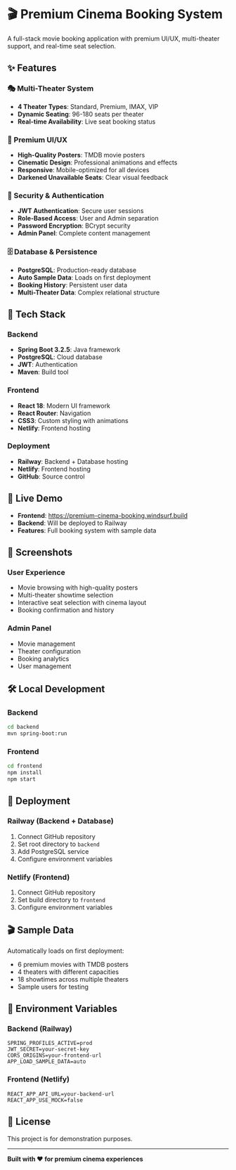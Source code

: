 # 🎬 Premium Cinema Booking System

A full-stack movie booking application with premium UI/UX, multi-theater support, and real-time seat selection.

## ✨ Features

### 🎭 Multi-Theater System
- **4 Theater Types**: Standard, Premium, IMAX, VIP
- **Dynamic Seating**: 96-180 seats per theater
- **Real-time Availability**: Live seat booking status

### 🎨 Premium UI/UX
- **High-Quality Posters**: TMDB movie posters
- **Cinematic Design**: Professional animations and effects
- **Responsive**: Mobile-optimized for all devices
- **Darkened Unavailable Seats**: Clear visual feedback

### 🔐 Security & Authentication
- **JWT Authentication**: Secure user sessions
- **Role-Based Access**: User and Admin separation
- **Password Encryption**: BCrypt security
- **Admin Panel**: Complete content management

### 🗄️ Database & Persistence
- **PostgreSQL**: Production-ready database
- **Auto Sample Data**: Loads on first deployment
- **Booking History**: Persistent user data
- **Multi-Theater Data**: Complex relational structure

## 🚀 Tech Stack

### Backend
- **Spring Boot 3.2.5**: Java framework
- **PostgreSQL**: Cloud database
- **JWT**: Authentication
- **Maven**: Build tool

### Frontend
- **React 18**: Modern UI framework
- **React Router**: Navigation
- **CSS3**: Custom styling with animations
- **Netlify**: Frontend hosting

### Deployment
- **Railway**: Backend + Database hosting
- **Netlify**: Frontend hosting
- **GitHub**: Source control

## 🎯 Live Demo

- **Frontend**: https://premium-cinema-booking.windsurf.build
- **Backend**: Will be deployed to Railway
- **Features**: Full booking system with sample data

## 📱 Screenshots

### User Experience
- Movie browsing with high-quality posters
- Multi-theater showtime selection
- Interactive seat selection with cinema layout
- Booking confirmation and history

### Admin Panel
- Movie management
- Theater configuration
- Booking analytics
- User management

## 🛠️ Local Development

### Backend
```bash
cd backend
mvn spring-boot:run
```

### Frontend
```bash
cd frontend
npm install
npm start
```

## 🚂 Deployment

### Railway (Backend + Database)
1. Connect GitHub repository
2. Set root directory to `backend`
3. Add PostgreSQL service
4. Configure environment variables

### Netlify (Frontend)
1. Connect GitHub repository
2. Set build directory to `frontend`
3. Configure environment variables

## 🎬 Sample Data

Automatically loads on first deployment:
- 6 premium movies with TMDB posters
- 4 theaters with different capacities
- 18 showtimes across multiple theaters
- Sample users for testing

## 🔧 Environment Variables

### Backend (Railway)
```
SPRING_PROFILES_ACTIVE=prod
JWT_SECRET=your-secret-key
CORS_ORIGINS=your-frontend-url
APP_LOAD_SAMPLE_DATA=auto
```

### Frontend (Netlify)
```
REACT_APP_API_URL=your-backend-url
REACT_APP_USE_MOCK=false
```

## 📄 License

This project is for demonstration purposes.

---

**Built with ❤️ for premium cinema experiences**
